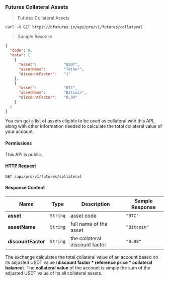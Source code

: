 ### Futures Collateral Assets 

> Futures Collateral Assets 

```shell
curl -X GET https://bfutures.io/api/pro/v1/futures/collateral
```

> Sample Resonse

```json
{
  "code": 0,
  "data": [
    {
      "asset":            "USDT",
      "assetName":        "Tether",
      "discountFactor":   "1"
    },
    {
      "asset":            "BTC",
      "assetName":        "Bitcoin",
      "discountFactor":   "0.98"
    }
  ]
}
```

You can get a list of assets eligible to be used as collateral with this API, along with other information needed to calculate 
the total collateral value of your account. 

#### Permissions 

This API is public. 


#### HTTP Request

`GET /api/pro/v1/futures/collateral`


#### Response Content

 Name                | Type     | Description                          | Sample Response
-------------------- | -------- | ------------------------------------ | -------------------------
**asset**            | `String` | asset code                           | `"BTC"`
**assetName**        | `String` | full name of the asset               | `"Bitcoin"`
**discountFactor**   | `String` | the collateral discount factor       | `"0.98"`

The exchange calculates the total collateral value of an account based on its adjusted USDT value 
(**discount factor * reference price * collateral balance**). The **collateral value** of the account is simply the sum of 
the adjusted USDT value of its all collateral assets. 


